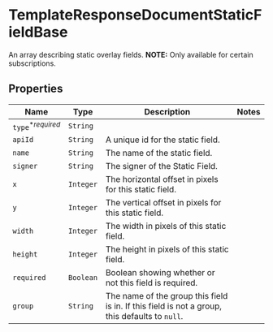 

# TemplateResponseDocumentStaticFieldBase

An array describing static overlay fields. **NOTE:** Only available for certain subscriptions.

## Properties

Name | Type | Description | Notes
------------ | ------------- | ------------- | -------------
| `type`<sup>*_required_</sup> | ```String``` |    |  |
| `apiId` | ```String``` |  A unique id for the static field.  |  |
| `name` | ```String``` |  The name of the static field.  |  |
| `signer` | ```String``` |  The signer of the Static Field.  |  |
| `x` | ```Integer``` |  The horizontal offset in pixels for this static field.  |  |
| `y` | ```Integer``` |  The vertical offset in pixels for this static field.  |  |
| `width` | ```Integer``` |  The width in pixels of this static field.  |  |
| `height` | ```Integer``` |  The height in pixels of this static field.  |  |
| `required` | ```Boolean``` |  Boolean showing whether or not this field is required.  |  |
| `group` | ```String``` |  The name of the group this field is in. If this field is not a group, this defaults to `null`.  |  |



